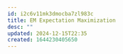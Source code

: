 ```yaml
---
id: i2c6v11mk3dmocba7zl983c
title: EM Expectation Maximization
desc: ""
updated: 2024-12-15T22:35
created: 1644230405650
---
```


